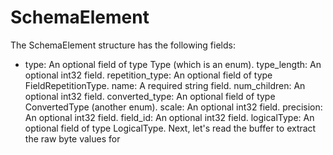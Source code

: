 # SchemaElement

The SchemaElement structure has the following fields:

- type: An optional field of type Type (which is an enum).
  type_length: An optional int32 field.
  repetition_type: An optional field of type FieldRepetitionType.
  name: A required string field.
  num_children: An optional int32 field.
  converted_type: An optional field of type ConvertedType (another enum).
  scale: An optional int32 field.
  precision: An optional int32 field.
  field_id: An optional int32 field.
  logicalType: An optional field of type LogicalType.
  Next, let's read the buffer to extract the raw byte values for
